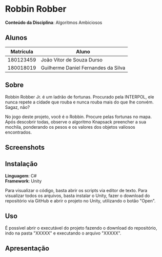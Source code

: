 # Robbin Robber

**Conteúdo da Disciplina**: Algoritmos Ambiciosos<br>

## Alunos

| Matrícula | Aluno                               |
| --------- | ----------------------------------- |
| 180123459 | João Vitor de Souza Durso           |
| 180018019 | Guilherme Daniel Fernandes da Silva |

## Sobre

Robbin Robber Jr. é um ladrão de fortunas. Procurado pela INTERPOL, ele nunca repete a cidade que rouba e nunca rouba mais do que lhe convém. Sagaz, não? 

No jogo deste projeto, você é o Robbin. Procure pelas fortunas no mapa. Após descobrir todas, observe o algoritmo Knapsack preencher a sua mochila, ponderando os pesos e os valores dos objetos valiosos encontrados.

## Screenshots



## Instalação

**Linguagem**: C#<br>
**Framework**: Unity<br>

Para visualizar o código, basta abrir os scripts via editor de texto.
Para visualizar todos os arquivos, basta instalar o Unity, fazer o download do repositório via GitHub e abrir o projeto no Unity, utilizando o botão "Open".

## Uso

É possível abrir o executável do projeto fazendo o download do repositório, indo na pasta "XXXXX" e executando o arquivo "XXXXX". 

## Apresentação

